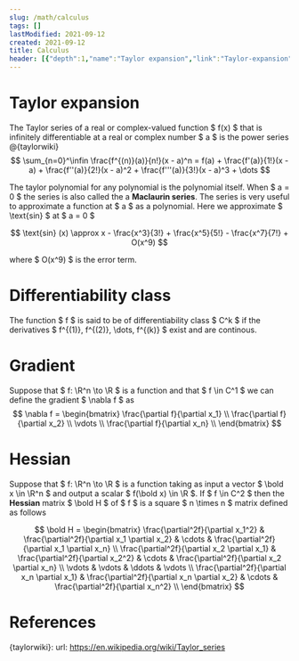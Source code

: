 ```yaml
---
slug: /math/calculus
tags: []
lastModified: 2021-09-12
created: 2021-09-12
title: Calculus
header: [{"depth":1,"name":"Taylor expansion","link":"Taylor-expansion"},{"depth":1,"name":"Differentiability class","link":"Differentiability-class"},{"depth":1,"name":"Gradient","link":"Gradient"},{"depth":1,"name":"Hessian","link":"Hessian"},{"depth":1,"name":"References","link":"References"}]
---
```


# Taylor expansion
The Taylor series of a real or complex-valued function $ f(x) $ that is infinitely differentiable at a real or complex number $ a $ is the power series @{taylorwiki}
$$
\sum_{n=0}^\infin \frac{f^{(n)}(a)}{n!}(x - a)^n = f(a) + \frac{f'(a)}{1!}(x - a) + \frac{f''(a)}{2!}(x - a)^2 + \frac{f'''(a)}{3!}(x - a)^3 + \dots
$$

The taylor polynomial for any polynomial is the polynomial itself. When $ a = 0 $ the series is also called the a **Maclaurin series**. The series is very useful to approximate a function at $ a $ as a polynomial. Here we approximate $ \text{sin} $ at $ a = 0 $

$$
\text{sin} (x) \approx x - \frac{x^3}{3!} + \frac{x^5}{5!} - \frac{x^7}{7!} + O(x^9)
$$

where $ O(x^9) $ is the error term.


# Differentiability class
The function $ f $ is said to be of differentiability class $ C^k $ if the derivatives $ f^{(1)}, f^{(2)}, \dots, f^{(k)} $ exist and are continous.


# Gradient
Suppose that $ f: \R^n \to \R $ is a function and that $ f \in C^1 $ we can define the gradient $ \nabla f $ as
$$
\nabla f =
\begin{bmatrix}
    \frac{\partial f}{\partial x_1}  \\
    \frac{\partial f}{\partial x_2}  \\
    \vdots  \\
    \frac{\partial f}{\partial x_n}  \\
\end{bmatrix}
$$

# Hessian
Suppose that $ f: \R^n \to \R $ is a function taking as input a vector $ \bold x \in \R^n $ and output a scalar $ f(\bold x) \in \R $. If $ f \in C^2 $ then the **Hessian** matrix $ \bold H $ of $ f $ is a square $ n \times n $ matrix defined as follows

$$
\bold H =
\begin{bmatrix}
    \frac{\partial^2f}{\partial x_1^2} & \frac{\partial^2f}{\partial x_1 \partial x_2} & \cdots & \frac{\partial^2f}{\partial x_1 \partial x_n} \\
    \frac{\partial^2f}{\partial x_2 \partial x_1} & \frac{\partial^2f}{\partial x_2^2} & \cdots & \frac{\partial^2f}{\partial x_2 \partial x_n} \\
    \vdots & \vdots & \ddots & \vdots \\
    \frac{\partial^2f}{\partial x_n \partial x_1} & \frac{\partial^2f}{\partial x_n \partial x_2} & \cdots & \frac{\partial^2f}{\partial x_n^2} \\
\end{bmatrix}
$$



# References
{taylorwiki}:
    url: https://en.wikipedia.org/wiki/Taylor_series
